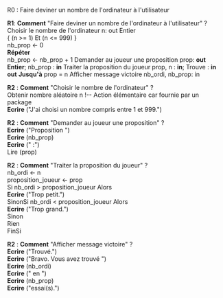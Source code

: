 R0 : Faire deviner un nombre de l'ordinateur à l'utilisateur  
  
  
**R1**: **Comment** "Faire deviner un nombre de l'ordinateur à l'utilisateur" ?  
    Choisir le nombre de l'ordinateur        n: out Entier  
    { (n >= 1) Et (n <= 999) }  
    nb_prop <- 0  
    **Répéter**  
        nb_prop <- nb_prop + 1
        Demander au joueur une proposition          prop: **out Entier**; nb_prop : **in**
        Traiter la proposition du joueur         prop, n : **in**; Trouve : **in out**
    **Jusqu'à** prop = n
    Afficher message victoire       nb_ordi, nb_prop: in        
  
  
**R2** : **Comment** "Choisir le nombre de l'ordinateur" ?  
    Obtenir nombre aléatoire n !-- Action élémentaire car fournie par un package  
    **Ecrire** ("J'ai choisi un nombre compris entre 1 et 999.")  
  
  
  
**R2** :  **Comment** "Demander au joueur une proposition" ?  
    **Ecrire** ("Proposition ")  
    **Ecrire** (nb_prop)  
    **Ecrire** (" :")  
    Lire (prop)  
  
**R2** : **Comment** "Traiter la proposition du joueur" ?  
    nb_ordi <- n  
    proposition_joueur <- prop  
    Si nb_ordi > proposition_joueur Alors  
        **Ecrire** ("Trop petit.")  
    SinonSi nb_ordi < proposition_joueur Alors  
        **Ecrire** ("Trop grand.")  
    Sinon  
        Rien  
    FinSi  
  
  
**R2** : **Comment** "Afficher message victoire" ?  
    **Ecrire** ("Trouvé.")  
    **Ecrire** ("Bravo. Vous avez trouvé ")  
    **Ecrire** (nb_ordi)  
    **Ecrire** (" en ")  
    **Ecrire** (nb_prop)  
    **Ecrire** ("essai(s).")  
